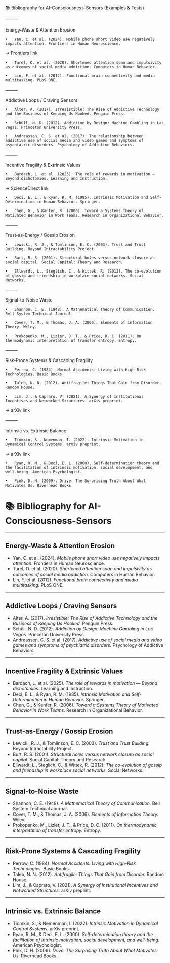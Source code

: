 📚 Bibliography for AI-Consciousness-Sensors (Examples & Tests)

⸻

Energy-Waste & Attention Erosion

	•	Yan, C. et al. (2024). Mobile phone short video use negatively impacts attention. Frontiers in Human Neuroscience.
→ Frontiers link

	•	Turel, O. et al. (2020). Shortened attention span and impulsivity as outcomes of social media addiction. Computers in Human Behavior.
  
	•	Lin, F. et al. (2012). Functional brain connectivity and media multitasking. PLoS ONE.

⸻

Addictive Loops / Craving Sensors

	•	Alter, A. (2017). Irresistible: The Rise of Addictive Technology and the Business of Keeping Us Hooked. Penguin Press.
  
	•	Schüll, N. D. (2012). Addiction by Design: Machine Gambling in Las Vegas. Princeton University Press.
  
	•	Andreassen, C. S. et al. (2017). The relationship between addictive use of social media and video games and symptoms of psychiatric disorders. Psychology of Addictive Behaviors.

⸻

Incentive Fragility & Extrinsic Values

	•	Bardach, L. et al. (2025). The role of rewards in motivation — Beyond dichotomies. Learning and Instruction.
→ ScienceDirect link

	•	Deci, E. L., & Ryan, R. M. (1985). Intrinsic Motivation and Self-Determination in Human Behavior. Springer.
  
	•	Chen, G., & Kanfer, R. (2006). Toward a Systems Theory of Motivated Behavior in Work Teams. Research in Organizational Behavior.

⸻

Trust-as-Energy / Gossip Erosion

	•	Lewicki, R. J., & Tomlinson, E. C. (2003). Trust and Trust Building. Beyond Intractability Project.
  
	•	Burt, R. S. (2001). Structural holes versus network closure as social capital. Social Capital: Theory and Research.
  
	•	Ellwardt, L., Steglich, C., & Wittek, R. (2012). The co-evolution of gossip and friendship in workplace social networks. Social Networks.

⸻

Signal-to-Noise Waste

	•	Shannon, C. E. (1948). A Mathematical Theory of Communication. Bell System Technical Journal.
  
	•	Cover, T. M., & Thomas, J. A. (2006). Elements of Information Theory. Wiley.
  
	•	Prokopenko, M., Lizier, J. T., & Price, D. C. (2011). On thermodynamic interpretation of transfer entropy. Entropy.

⸻

Risk-Prone Systems & Cascading Fragility

	•	Perrow, C. (1984). Normal Accidents: Living with High-Risk Technologies. Basic Books.
  
	•	Taleb, N. N. (2012). Antifragile: Things That Gain from Disorder. Random House.
  
	•	Lim, J., & Capraro, V. (2021). A Synergy of Institutional Incentives and Networked Structures. arXiv preprint.
→ arXiv link

⸻

Intrinsic vs. Extrinsic Balance

	•	Tiomkin, S., Nemenman, I. (2022). Intrinsic Motivation in Dynamical Control Systems. arXiv preprint.
→ arXiv link

	•	Ryan, R. M., & Deci, E. L. (2000). Self-determination theory and the facilitation of intrinsic motivation, social development, and well-being. American Psychologist.
  
	•	Pink, D. H. (2009). Drive: The Surprising Truth About What Motivates Us. Riverhead Books.


# 📚 Bibliography for AI-Consciousness-Sensors

---

## Energy-Waste & Attention Erosion
- Yan, C. et al. (2024). *Mobile phone short video use negatively impacts attention.* Frontiers in Human Neuroscience.  
- Turel, O. et al. (2020). *Shortened attention span and impulsivity as outcomes of social media addiction.* Computers in Human Behavior.  
- Lin, F. et al. (2012). *Functional brain connectivity and media multitasking.* PLoS ONE.

---

## Addictive Loops / Craving Sensors
- Alter, A. (2017). *Irresistible: The Rise of Addictive Technology and the Business of Keeping Us Hooked.* Penguin Press.  
- Schüll, N. D. (2012). *Addiction by Design: Machine Gambling in Las Vegas.* Princeton University Press.  
- Andreassen, C. S. et al. (2017). *Addictive use of social media and video games and symptoms of psychiatric disorders.* Psychology of Addictive Behaviors.

---

## Incentive Fragility & Extrinsic Values
- Bardach, L. et al. (2025). *The role of rewards in motivation — Beyond dichotomies.* Learning and Instruction.  
- Deci, E. L., & Ryan, R. M. (1985). *Intrinsic Motivation and Self-Determination in Human Behavior.* Springer.  
- Chen, G., & Kanfer, R. (2006). *Toward a Systems Theory of Motivated Behavior in Work Teams.* Research in Organizational Behavior.

---

## Trust-as-Energy / Gossip Erosion
- Lewicki, R. J., & Tomlinson, E. C. (2003). *Trust and Trust Building.* Beyond Intractability Project.  
- Burt, R. S. (2001). *Structural holes versus network closure as social capital.* Social Capital: Theory and Research.  
- Ellwardt, L., Steglich, C., & Wittek, R. (2012). *The co-evolution of gossip and friendship in workplace social networks.* Social Networks.

---

## Signal-to-Noise Waste
- Shannon, C. E. (1948). *A Mathematical Theory of Communication.* Bell System Technical Journal.  
- Cover, T. M., & Thomas, J. A. (2006). *Elements of Information Theory.* Wiley.  
- Prokopenko, M., Lizier, J. T., & Price, D. C. (2011). *On thermodynamic interpretation of transfer entropy.* Entropy.

---

## Risk-Prone Systems & Cascading Fragility
- Perrow, C. (1984). *Normal Accidents: Living with High-Risk Technologies.* Basic Books.  
- Taleb, N. N. (2012). *Antifragile: Things That Gain from Disorder.* Random House.  
- Lim, J., & Capraro, V. (2021). *A Synergy of Institutional Incentives and Networked Structures.* arXiv preprint.  

---

## Intrinsic vs. Extrinsic Balance
- Tiomkin, S., & Nemenman, I. (2022). *Intrinsic Motivation in Dynamical Control Systems.* arXiv preprint.  
- Ryan, R. M., & Deci, E. L. (2000). *Self-determination theory and the facilitation of intrinsic motivation, social development, and well-being.* American Psychologist.  
- Pink, D. H. (2009). *Drive: The Surprising Truth About What Motivates Us.* Riverhead Books.
